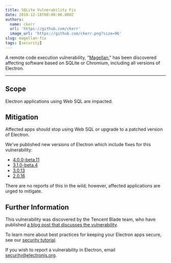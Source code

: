 ```yaml
---
title: SQLite Vulnerability Fix
date: 2018-12-18T00:00:00.000Z
authors:
  name: ckerr
  url: 'https://github.com/ckerr'
  image_url: 'https://github.com/ckerr.png?size=96'
slug: magellan-fix
tags: [security]
---
```


A remote code execution vulnerability, "[Magellan](https://blade.tencent.com/magellan/index_en.html)," has been discovered affecting software based on SQLite or Chromium, including all versions of Electron.

---

## Scope

Electron applications using Web SQL are impacted.

## Mitigation

Affected apps should stop using Web SQL or upgrade to a patched version of Electron.

We've published new versions of Electron which include fixes for this vulnerability:

- [4.0.0-beta.11](https://github.com/electron/electron/releases/tag/v4.0.0-beta.11)
- [3.1.0-beta.4](https://github.com/electron/electron/releases/tag/v3.1.0-beta.4)
- [3.0.13](https://github.com/electron/electron/releases/tag/v3.0.13)
- [2.0.16](https://github.com/electron/electron/releases/tag/v2.0.16)

There are no reports of this in the wild; however, affected applications are urged to mitigate.

## Further Information

This vulnerability was discovered by the Tencent Blade team, who have published [a blog post that discusses the vulnerability](https://blade.tencent.com/magellan/index_en.html).

To learn more about best practices for keeping your Electron apps secure, see our [security tutorial].

If you wish to report a vulnerability in Electron, email security@electronjs.org.

[security tutorial]: https://electronjs.org/docs/tutorial/security
